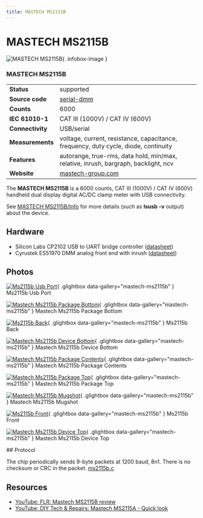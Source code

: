 ```yaml
---
title: MASTECH MS2115B
---
```


# MASTECH MS2115B

<div class="infobox" markdown>

![MASTECH MS2115B](./img/Ms2115b_usb_port.jpg){ .infobox-image }

### MASTECH MS2115B

| | |
|---|---|
| **Status** | supported |
| **Source code** | [serial-dmm](https://github.com/OpenTraceLab/OpenTraceCapture/tree/main/src/hardware/serial-dmm) |
| **Counts** | 6000 |
| **IEC 61010-1** | CAT III (1000V) / CAT IV (600V) |
| **Connectivity** | USB/serial |
| **Measurements** | voltage, current, resistance, capacitance, frequency, duty cycle, diode, continuity |
| **Features** | autorange, true-rms, data hold, min/max, relative, inrush, bargraph, backlight, ncv |
| **Website** | [mastech-group.com](http://www.mastech-group.com/products.php?cate=97) |

</div>

The **MASTECH MS2115B** is a 6000 counts, CAT III (1000V) / CAT IV (600V) handheld dual display digital AC/DC clamp meter with USB connectivity.

See [MASTECH MS2115B/Info](https://sigrok.org/wiki/MASTECH_MS2115B/Info) for more details (such as **lsusb -v** output) about the device.

## Hardware
- Silicon Labs CP2102 USB to UART bridge controller ([datasheet](https://www.silabs.com/documents/public/data-sheets/CP2102-9.pdf))
- Cyrustek ES51970 DMM analog front end with inrush ([datasheet](http://www.cyrustek.com.tw/spec/ES51970.pdf))

## Photos

<div class="photo-grid" markdown>

[![Ms2115b Usb Port](./img/Ms2115b_usb_port.jpg)](./img/Ms2115b_usb_port.jpg "Ms2115b Usb Port"){ .glightbox data-gallery="mastech-ms2115b" }
<span class="caption">Ms2115b Usb Port</span>

[![Mastech Ms2115b Package Bottom](./img/Mastech_ms2115b_package_bottom.jpg)](./img/Mastech_ms2115b_package_bottom.jpg "Mastech Ms2115b Package Bottom"){ .glightbox data-gallery="mastech-ms2115b" }
<span class="caption">Mastech Ms2115b Package Bottom</span>

[![Ms2115b Back](./img/Ms2115b_back.jpg)](./img/Ms2115b_back.jpg "Ms2115b Back"){ .glightbox data-gallery="mastech-ms2115b" }
<span class="caption">Ms2115b Back</span>

[![Mastech Ms2115b Device Bottom](./img/Mastech_ms2115b_device_bottom.jpg)](./img/Mastech_ms2115b_device_bottom.jpg "Mastech Ms2115b Device Bottom"){ .glightbox data-gallery="mastech-ms2115b" }
<span class="caption">Mastech Ms2115b Device Bottom</span>

[![Mastech Ms2115b Package Contents](./img/Mastech_ms2115b_package_contents.jpg)](./img/Mastech_ms2115b_package_contents.jpg "Mastech Ms2115b Package Contents"){ .glightbox data-gallery="mastech-ms2115b" }
<span class="caption">Mastech Ms2115b Package Contents</span>

[![Mastech Ms2115b Package Top](./img/Mastech_ms2115b_package_top.jpg)](./img/Mastech_ms2115b_package_top.jpg "Mastech Ms2115b Package Top"){ .glightbox data-gallery="mastech-ms2115b" }
<span class="caption">Mastech Ms2115b Package Top</span>

[![Mastech Ms2115b Mugshot](./img/Mastech_ms2115b_mugshot.png)](./img/Mastech_ms2115b_mugshot.png "Mastech Ms2115b Mugshot"){ .glightbox data-gallery="mastech-ms2115b" }
<span class="caption">Mastech Ms2115b Mugshot</span>

[![Ms2115b Front](./img/Ms2115b_front.jpg)](./img/Ms2115b_front.jpg "Ms2115b Front"){ .glightbox data-gallery="mastech-ms2115b" }
<span class="caption">Ms2115b Front</span>

[![Mastech Ms2115b Device Top](./img/Mastech_ms2115b_device_top.jpg)](./img/Mastech_ms2115b_device_top.jpg "Mastech Ms2115b Device Top"){ .glightbox data-gallery="mastech-ms2115b" }
<span class="caption">Mastech Ms2115b Device Top</span>

</div>
## Protocol

The chip periodically sends 9-byte packets at 1200 baud, 8n1. There is no checksum or CRC in the packet.
[ms2115b.c](https://github.com/miek/libsigrok/blob/master/src/dmm/ms2115b.c)

## Resources
- [YouTube: FLR: Mastech MS2115B review](https://www.youtube.com/watch?v=0wLex6KQO04)
- [YouTube: DIY Tech & Repairs: Mastech MS2115A - Quick look](https://www.youtube.com/watch?v=g3WnYct1h8Q)

